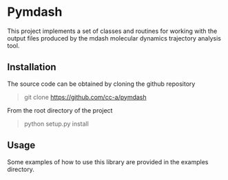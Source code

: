 # Pymdash

This project implements a set of classes and routines for working with
the output files produced by the mdash molecular dynamics trajectory
analysis tool.

## Installation

The source code can be obtained by cloning the github repository
> git clone https://github.com/cc-a/pymdash

From the root directory of the project
> python setup.py install

## Usage

Some examples of how to use this library are provided in the examples
directory.
